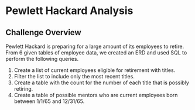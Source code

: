 # Pewlett Hackard Analysis
## Challenge Overview
Pewlett Hackard is preparing for a large amount of its employees to retire. From 6 given tables of employee data, we created an ERD and used SQL to perform the following queries.
1. Create a list of current employees eligible for retirement with titles.
2. Filter the list to include only the most recent titles.
3. Create a table with the count for the number of each title that is possibly retiring.
4. Create a table of possible mentors who are current employees born between 1/1/65 and 12/31/65.

